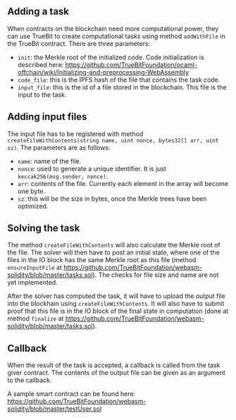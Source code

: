 ## Adding a task

When contracts on the blockchain need more computational power, they can use TrueBit to create computational tasks using method `addWithFile` in the TrueBit contract. There are three parameters:
* `init`: the Merkle root of the initialized code. Code initialization is described here:  https://github.com/TrueBitFoundation/ocaml-offchain/wiki/Initializing-and-preprocessing-WebAssembly
* `code_file`: this is the IPFS hash of the file that contains the task code.
* `input_file`: this is the id of a file stored in the blockchain. This file is the input to the task.

## Adding input files

The input file has to be registered with method `createFileWithContents(string name, uint nonce, bytes32[] arr, uint sz)`.
The parameters are as follows:
* `name`: name of the file.
* `nonce`: used to generate a unique identifier. It is just `keccak256(msg.sender, nonce)`.
* `arr`: contents of the file. Currently each element in the array will become one byte.
* `sz`: this will be the size in bytes, once the Merkle trees have been optimized.

## Solving the task

The method `createFileWithContents` will also calculate the Merkle root of the file. The solver will then have to post an initial state, where one of the files in the IO block has the same Merkle root as this file (method `ensureInputFile` at https://github.com/TrueBitFoundation/webasm-solidity/blob/master/tasks.sol). The checks for file size and name are not yet implemented.

After the solver has computed the task, it will have to upload the output file into the blockhain using `createFileWithContents`. It will also have to submit proof that this file is in the IO block of the final state in computation (done at method `finalize` at https://github.com/TrueBitFoundation/webasm-solidity/blob/master/tasks.sol).

## Callback

When the result of the task is accepted, a callback is called from the task giver contract. The contents of the output file can be given as an argument to the callback.

A sample smart contract can be found here:
https://github.com/TrueBitFoundation/webasm-solidity/blob/master/testUser.sol

